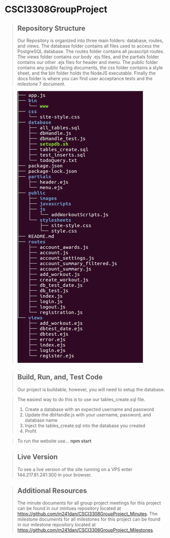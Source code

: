 # CSCI3308GroupProject
>## Repository Structure
>Our Repository is organized into three main folders: database, routes, and views.
> The database folder contains all files used to access the PostgreSQL database. The routes folder contains all javascript routes. The views folder contains our body .ejs files, and the partials folder contains our other .ejs files for header and menu. The public folder contains any public facing documents, the css folder contains a style sheet, and the bin folder holds the NodeJS executable. Finally the docs folder is where you can find user acceptance tests and the milestone 7 document.

> ![](https://github.com/m241dan/CSCI3308GroupProject/blob/master/public/RepoTree.png)

>## Build, Run, and, Test Code
> Our project is buildable, however, you will need to setup the database.

> The easiest way to do this is to use our tables_create.sql file. 
> 1) Create a database with an expected username and password
> 2) Update the dbHandle.js with your username, password, and database name
> 3) Inject the tables_create.sql into the database you created
> 4) Profit

> To run the website use... **npm start**

>## Live Version
>To see a live version of the site running on a VPS enter 144.217.81.241:300 in your browser.
  
>## Additional Resources
>The minute documents for all group project meetings for this project can be found in our mintues repository located at https://github.com/m241dan/CSCI3308GroupProject_Minutes.
>The milestone documents for all milestones for this project can be found in our milestone repository located at https://github.com/m241dan/CSCI3308GroupProject_Milestones.
